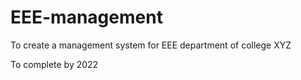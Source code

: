 # EEE-management
To create a management system for EEE department of college
XYZ

To complete by 2022
